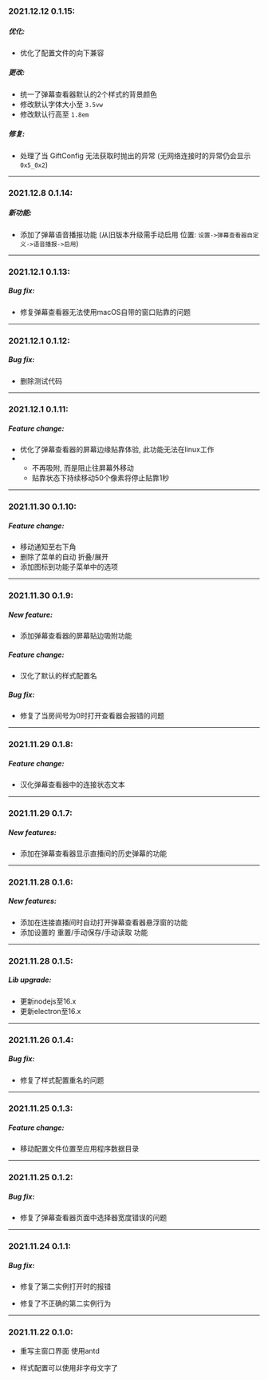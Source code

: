 ### 2021.12.12 0.1.15:

##### 优化:

- 优化了配置文件的向下兼容

##### 更改:

- 统一了弹幕查看器默认的2个样式的背景颜色
- 修改默认字体大小至 ```3.5vw```
- 修改默认行高至 ```1.8em```

##### 修复:

- 处理了当 GiftConfig 无法获取时抛出的异常 (无网络连接时的异常仍会显示 ```0x5_0x2```)

***

### 2021.12.8 0.1.14:

##### 新功能:

- 添加了弹幕语音播报功能 (从旧版本升级需手动启用 位置: ```设置->弹幕查看器自定义->语音播报->启用```)

***

### 2021.12.1 0.1.13:

##### Bug fix:

- 修复弹幕查看器无法使用macOS自带的窗口贴靠的问题

***

### 2021.12.1 0.1.12:

##### Bug fix:

- 删除测试代码

***

### 2021.12.1 0.1.11:

##### Feature change:

- 优化了弹幕查看器的屏幕边缘贴靠体验, 此功能无法在linux工作
-
    - 不再吸附, 而是阻止往屏幕外移动
    - 贴靠状态下持续移动50个像素将停止贴靠1秒

***

### 2021.11.30 0.1.10:

##### Feature change:

- 移动通知至右下角
- 删除了菜单的自动 折叠/展开
- 添加图标到功能子菜单中的选项

***

### 2021.11.30 0.1.9:

##### New feature:

- 添加弹幕查看器的屏幕贴边吸附功能

##### Feature change:

- 汉化了默认的样式配置名

##### Bug fix:

- 修复了当房间号为0时打开查看器会报错的问题

***

### 2021.11.29 0.1.8:

##### Feature change:

- 汉化弹幕查看器中的连接状态文本

***

### 2021.11.29 0.1.7:

##### New features:

- 添加在弹幕查看器显示直播间的历史弹幕的功能

***

### 2021.11.28 0.1.6:

##### New features:

- 添加在连接直播间时自动打开弹幕查看器悬浮窗的功能
- 添加设置的 重置/手动保存/手动读取 功能

***

### 2021.11.28 0.1.5:

##### Lib upgrade:

- 更新nodejs至16.x
- 更新electron至16.x

***

### 2021.11.26 0.1.4:

##### Bug fix:

- 修复了样式配置重名的问题

***

### 2021.11.25 0.1.3:

##### Feature change:

- 移动配置文件位置至应用程序数据目录

***

### 2021.11.25 0.1.2:

##### Bug fix:

- 修复了弹幕查看器页面中选择器宽度错误的问题

***

### 2021.11.24 0.1.1:

##### Bug fix:

- 修复了第二实例打开时的报错

- 修复了不正确的第二实例行为

***

### 2021.11.22 0.1.0:

- 重写主窗口界面 使用antd

- 样式配置可以使用非字母文字了
